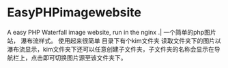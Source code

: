 # EasyPHPimagewebsite
A easy PHP Waterfall image website, run in the nginx .| 一个简单的php图片站， 瀑布流样式。
使用起来很简单 目录下有个kim文件夹 读取文件夹下的图片以瀑布流显示，kim文件夹下还可以任意创建子文件夹，子文件夹的名称会显示在导航栏上，点击即可切换图片源至该文件夹下。
